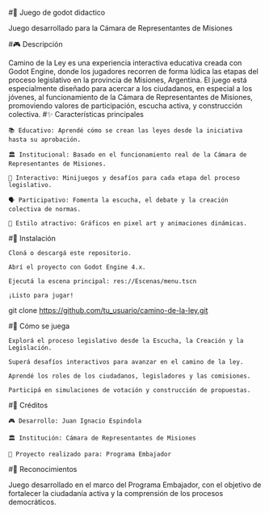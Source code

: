 #📜 Juego de godot didactico

Juego desarrollado para la Cámara de Representantes de Misiones

#🎮 Descripción

Camino de la Ley es una experiencia interactiva educativa creada con Godot Engine, donde los jugadores recorren de forma lúdica las etapas del proceso legislativo en la provincia de Misiones, Argentina. El juego está especialmente diseñado para acercar a los ciudadanos, en especial a los jóvenes, al funcionamiento de la Cámara de Representantes de Misiones, promoviendo valores de participación, escucha activa, y construcción colectiva.
#✨ Características principales

    📚 Educativo: Aprendé cómo se crean las leyes desde la iniciativa hasta su aprobación.

    🏛️ Institucional: Basado en el funcionamiento real de la Cámara de Representantes de Misiones.

    🧩 Interactivo: Minijuegos y desafíos para cada etapa del proceso legislativo.

    🗣️ Participativo: Fomenta la escucha, el debate y la creación colectiva de normas.

    🎨 Estilo atractivo: Gráficos en pixel art y animaciones dinámicas.
#🚀 Instalación

    Cloná o descargá este repositorio.

    Abrí el proyecto con Godot Engine 4.x.

    Ejecutá la escena principal: res://Escenas/menu.tscn

    ¡Listo para jugar!

git clone https://github.com/tu_usuario/camino-de-la-ley.git

#🎯 Cómo se juega

    Explorá el proceso legislativo desde la Escucha, la Creación y la Legislación.

    Superá desafíos interactivos para avanzar en el camino de la ley.

    Aprendé los roles de los ciudadanos, legisladores y las comisiones.

    Participá en simulaciones de votación y construcción de propuestas.

#📢 Créditos

    🎮 Desarrollo: Juan Ignacio Espindola

    🏛️ Institución: Cámara de Representantes de Misiones

    👥 Proyecto realizado para: Programa Embajador

#🏅 Reconocimientos

Juego desarrollado en el marco del Programa Embajador, con el objetivo de fortalecer la ciudadanía activa y la comprensión de los procesos democráticos.

